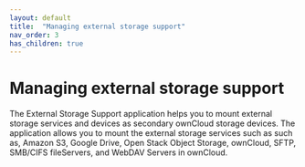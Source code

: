 ```yaml
---
layout: default
title:  "Managing external storage support"
nav_order: 3
has_children: true
---
```


# Managing external storage support

The External Storage Support application helps you to mount external storage services and devices as secondary ownCloud storage devices. The application allows you to mount the external storage services such as such as, Amazon S3, Google Drive, Open Stack Object Storage, ownCloud, SFTP, SMB/CIFS fileServers, and WebDAV Servers in ownCloud.